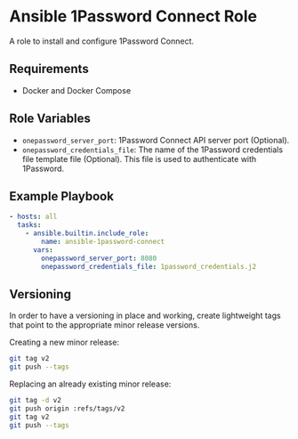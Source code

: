 # Ansible 1Password Connect Role

A role to install and configure 1Password Connect.

## Requirements

- Docker and Docker Compose

## Role Variables

- `onepassword_server_port`: 1Password Connect API server port (Optional). 
- `onepassword_credentials_file`: The name of the 1Password credentials file template file (Optional). This file is used to authenticate with 1Password.

## Example Playbook

```yaml
- hosts: all
  tasks:
    - ansible.builtin.include_role:
        name: ansible-1password-connect
      vars:
        onepassword_server_port: 8080
        onepassword_credentials_file: 1password_credentials.j2
```

## Versioning

In order to have a versioning in place and working, create lightweight tags that point to the appropriate minor release versions.

Creating a new minor release:

```bash
git tag v2
git push --tags
```

Replacing an already existing minor release:

```bash
git tag -d v2
git push origin :refs/tags/v2
git tag v2
git push --tags
```

